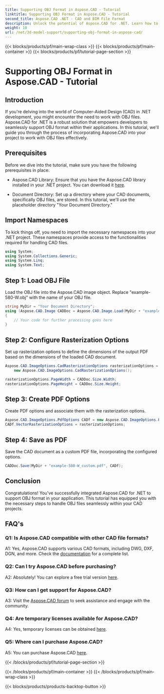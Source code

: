 ```yaml
---
title: Supporting OBJ Format in Aspose.CAD - Tutorial
linktitle: Supporting OBJ Format in Aspose.CAD - Tutorial
second_title: Aspose.CAD .NET - CAD and BIM File Format
description: Unlock the potential of Aspose.CAD for .NET. Learn how to seamlessly support OBJ format in your CAD applications with this step-by-step tutorial.
weight: 10
url: /net/3d-model-support/supporting-obj-format-in-aspose-cad/
---
```


{{< blocks/products/pf/main-wrap-class >}}
{{< blocks/products/pf/main-container >}}
{{< blocks/products/pf/tutorial-page-section >}}

# Supporting OBJ Format in Aspose.CAD - Tutorial

## Introduction

If you're delving into the world of Computer-Aided Design (CAD) in .NET development, you might encounter the need to work with OBJ files. Aspose.CAD for .NET is a robust solution that empowers developers to seamlessly support OBJ format within their applications. In this tutorial, we'll guide you through the process of incorporating Aspose.CAD into your project to work with OBJ files effectively.

## Prerequisites

Before we dive into the tutorial, make sure you have the following prerequisites in place:

- Aspose.CAD Library: Ensure that you have the Aspose.CAD library installed in your .NET project. You can download it [here](https://releases.aspose.com/cad/net/).

- Document Directory: Set up a directory where your CAD documents, specifically OBJ files, are stored. In this tutorial, we'll use the placeholder directory "Your Document Directory."

## Import Namespaces

To kick things off, you need to import the necessary namespaces into your .NET project. These namespaces provide access to the functionalities required for handling CAD files.

```csharp
using System;
using System.Collections.Generic;
using System.Linq;
using System.Text;
```


## Step 1: Load OBJ File

Load the OBJ file into the Aspose.CAD image object. Replace "example-580-W.obj" with the name of your OBJ file.

```csharp
string MyDir = "Your Document Directory";
using (Aspose.CAD.Image CADDoc = Aspose.CAD.Image.Load(MyDir + "example-580-W.obj"))
{
    // Your code for further processing goes here
}
```

## Step 2: Configure Rasterization Options

Set up rasterization options to define the dimensions of the output PDF based on the dimensions of the loaded CAD document.

```csharp
Aspose.CAD.ImageOptions.CadRasterizationOptions rasterizationOptions =
    new Aspose.CAD.ImageOptions.CadRasterizationOptions();

rasterizationOptions.PageWidth = CADDoc.Size.Width;
rasterizationOptions.PageHeight = CADDoc.Size.Height;
```

## Step 3: Create PDF Options

Create PDF options and associate them with the rasterization options.

```csharp
Aspose.CAD.ImageOptions.PdfOptions CADf = new Aspose.CAD.ImageOptions.PdfOptions();
CADf.VectorRasterizationOptions = rasterizationOptions;
```

## Step 4: Save as PDF

Save the CAD document as a custom PDF file, incorporating the configured options.

```csharp
CADDoc.Save(MyDir + "example-580-W_custom.pdf", CADf);
```

## Conclusion

Congratulations! You've successfully integrated Aspose.CAD for .NET to support OBJ format in your application. This tutorial has equipped you with the necessary steps to handle OBJ files seamlessly within your CAD projects.

## FAQ's

### Q1: Is Aspose.CAD compatible with other CAD file formats?

A1: Yes, Aspose.CAD supports various CAD formats, including DWG, DXF, DGN, and more. Check the [documentation](https://reference.aspose.com/cad/net/) for a complete list.

### Q2: Can I try Aspose.CAD before purchasing?

A2: Absolutely! You can explore a free trial version [here](https://releases.aspose.com/).

### Q3: How can I get support for Aspose.CAD?

A3: Visit the [Aspose.CAD forum](https://forum.aspose.com/c/cad/19) to seek assistance and engage with the community.

### Q4: Are temporary licenses available for Aspose.CAD?

A4: Yes, temporary licenses can be obtained [here](https://purchase.aspose.com/temporary-license/).

### Q5: Where can I purchase Aspose.CAD?

A5: You can purchase Aspose.CAD [here](https://purchase.aspose.com/buy).

{{< /blocks/products/pf/tutorial-page-section >}}

{{< /blocks/products/pf/main-container >}}
{{< /blocks/products/pf/main-wrap-class >}}

{{< blocks/products/products-backtop-button >}}
